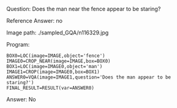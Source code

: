 Question: Does the man near the fence appear to be staring?

Reference Answer: no

Image path: ./sampled_GQA/n116329.jpg

Program:

```
BOX0=LOC(image=IMAGE,object='fence')
IMAGE0=CROP_NEAR(image=IMAGE,box=BOX0)
BOX1=LOC(image=IMAGE0,object='man')
IMAGE1=CROP(image=IMAGE0,box=BOX1)
ANSWER0=VQA(image=IMAGE1,question='Does the man appear to be staring?')
FINAL_RESULT=RESULT(var=ANSWER0)
```
Answer: No


